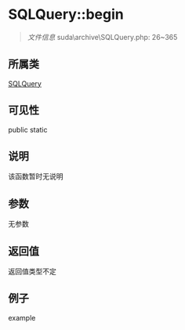 # SQLQuery::begin



> *文件信息* suda\archive\SQLQuery.php: 26~365

## 所属类 

[SQLQuery](../SQLQuery.md)

## 可见性

 public static

## 说明

该函数暂时无说明


## 参数


无参数


## 返回值

返回值类型不定


## 例子

example